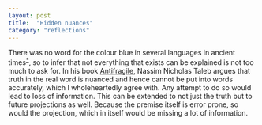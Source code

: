 ```yaml
---
layout: post
title:  "Hidden nuances"
category: "reflections"
---
```

There was no word for the colour blue in several languages in ancient times<sup>[*][ref1]</sup>, so to infer that not everything that exists can be explained is not too much to ask for. In his book [Antifragile][ref2], Nassim Nicholas Taleb argues that truth in the real word is nuanced and hence cannot be put into words accurately, which I wholeheartedly agree with. Any attempt to do so would lead to loss of information. This can be extended to not just the truth but to future projections as well. Because the premise itself is error prone, so would the projection, which in itself would be missing a lot of information. 

[ref1]: https://www.markdownguide.org/basic-syntax/
[ref2]: https://www.goodreads.com/book/show/13530973-antifragile